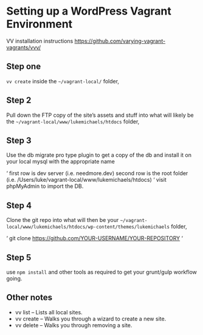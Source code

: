 
# Setting up a WordPress Vagrant Environment
VV installation instructions https://github.com/varying-vagrant-vagrants/vvv/

## Step one
`
vv create
`
inside the
`
~/vagrant-local/
`
folder, 


## Step 2 
Pull down the FTP copy of the site’s assets and stuff into what will likely be the
`
~/vagrant-local/www/lukemichaels/htdocs
`
folder, 


## Step 3 
Use the db migrate pro type plugin to get a copy of the db and install it on your local mysql with the appropriate name

‘
first row is dev server (i.e. needmore.dev)
second row is the root folder (i.e. /Users/luke/vagrant-local/www/lukemichaels/htdocs)
‘
visit phpMyAdmin to import the DB.


## Step 4
Clone the git repo into what will then be your
`
~/vagrant-local/www/lukemichaels/htdocs/wp-content/themes/lukemichaels
`
folder,

‘
git clone https://github.com/YOUR-USERNAME/YOUR-REPOSITORY
‘


## Step 5 
use
`
npm install
`
and other tools as required to get your grunt/gulp workflow going.

## Other notes
  - vv list – Lists all local sites.
  - vv create – Walks you through a wizard to create a new site.
  - vv delete – Walks you through removing a site.
